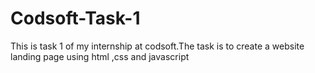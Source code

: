 # Codsoft-Task-1
This is task 1 of my internship at codsoft.The task is to create a website landing page using html ,css and javascript
